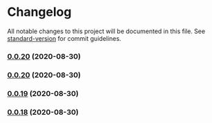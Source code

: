 # Changelog

All notable changes to this project will be documented in this file. See [standard-version](https://github.com/conventional-changelog/standard-version) for commit guidelines.

### [0.0.20](https://github.com/nasum/todo-tools/compare/v0.0.19...v0.0.20) (2020-08-30)

### [0.0.20](https://github.com/nasum/todo-tools/compare/v0.0.19...v0.0.20) (2020-08-30)

### [0.0.19](https://github.com/nasum/todo-tools/compare/v0.0.17...v0.0.19) (2020-08-30)

### [0.0.18](https://github.com/nasum/todo-tools/compare/v0.0.17...v0.0.18) (2020-08-30)
